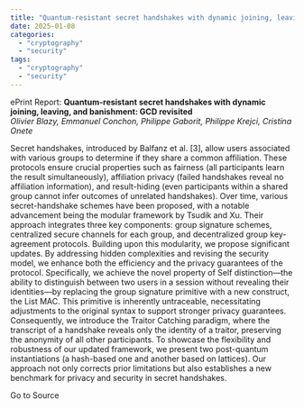 ```yaml
---
title: "Quantum-resistant secret handshakes with dynamic joining, leaving, and banishment: GCD revisited"
date: 2025-01-08
categories: 
  - "cryptography"
  - "security"
tags: 
  - "cryptography"
  - "security"
---
```


ePrint Report: **Quantum-resistant secret handshakes with dynamic joining, leaving, and banishment: GCD revisited**  
_Olivier Blazy, Emmanuel Conchon, Philippe Gaborit, Philippe Krejci, Cristina Onete_

Secret handshakes, introduced by Balfanz et al. \[3\], allow users associated with various groups to determine if they share a common affiliation. These protocols ensure crucial properties such as fairness (all participants learn the result simultaneously), affiliation privacy (failed handshakes reveal no affiliation information), and result-hiding (even participants within a shared group cannot infer outcomes of unrelated handshakes). Over time, various secret-handshake schemes have been proposed, with a notable advancement being the modular framework by Tsudik and Xu. Their approach integrates three key components: group signature schemes, centralized secure channels for each group, and decentralized group key-agreement protocols. Building upon this modularity, we propose significant updates. By addressing hidden complexities and revising the security model, we enhance both the efficiency and the privacy guarantees of the protocol. Specifically, we achieve the novel property of Self distinction—the ability to distinguish between two users in a session without revealing their identities—by replacing the group signature primitive with a new construct, the List MAC. This primitive is inherently untraceable, necessitating adjustments to the original syntax to support stronger privacy guarantees. Consequently, we introduce the Traitor Catching paradigm, where the transcript of a handshake reveals only the identity of a traitor, preserving the anonymity of all other participants. To showcase the flexibility and robustness of our updated framework, we present two post-quantum instantiations (a hash-based one and another based on lattices). Our approach not only corrects prior limitations but also establishes a new benchmark for privacy and security in secret handshakes.

Go to Source
